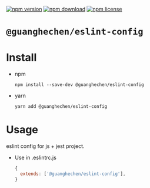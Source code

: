 [![npm version](https://img.shields.io/npm/v/@guanghechen/eslint-config.svg)](https://www.npmjs.com/package/@guanghechen/eslint-config)
[![npm download](https://img.shields.io/npm/dm/@guanghechen/eslint-config.svg)](https://www.npmjs.com/package/@guanghechen/eslint-config)
[![npm license](https://img.shields.io/npm/l/@guanghechen/eslint-config.svg)](https://www.npmjs.com/package/@guanghechen/eslint-config)


# `@guanghechen/eslint-config`

# Install

* npm

  ```npm
  npm install --save-dev @guanghechen/eslint-config
  ```

* yarn

  ```npm
  yarn add @guanghechen/eslint-config
  ```

# Usage

eslint config for js + jest project.

  * Use in .eslintrc.js

    ```javascript
    {
      extends: ['@guanghechen/eslint-config'],
    }
    ```
